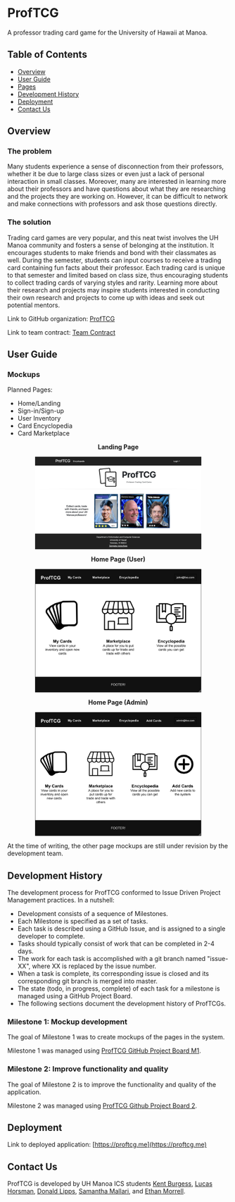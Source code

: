 # ProfTCG
A professor trading card game for the University of Hawaii at Manoa.

## Table of Contents
- [Overview](#overview)
- [User Guide](#user-guide)
- [Pages](#mockups)
- [Development History](#development-history)
- [Deployment](#deployment)
- [Contact Us](#contact-us)

## Overview
### The problem
Many students experience a sense of disconnection from their professors, whether it be due to large class sizes or even just a lack of personal interaction in small classes. Moreover, many are interested in learning more about their professors and have questions about what they are researching and the projects they are working on. However, it can be difficult to network and make connections with professors and ask those questions directly.

### The solution
Trading card games are very popular, and this neat twist involves the UH Manoa community and fosters a sense of belonging at the institution. It encourages students to make friends and bond with their classmates as well. During the semester, students can input courses to receive a trading card containing fun facts about their professor. Each trading card is unique to that semester and limited based on class size, thus encouraging students to collect trading cards of varying styles and rarity. Learning more about their research and projects may inspire students interested in conducting their own research and projects to come up with ideas and seek out potential mentors.

Link to GitHub organization: [ProfTCG](https://github.com/proftcg)

Link to team contract: [Team Contract](https://docs.google.com/document/d/13R-WpDwe0qNQMwgf0Ye_BV3I-foe-L_i/edit?usp=sharing&ouid=105648329603709146662&rtpof=true&sd=true)

## User Guide
### Mockups
Planned Pages:
- Home/Landing
- Sign-in/Sign-up
- User Inventory
- Card Encyclopedia
- Card Marketplace

<p style="font-weight: bold; text-align: center">Landing Page</p>

<img src="img/layouts/landing-page.png" style="display: block; margin-left: auto; margin-right: auto; width: 75%;">

<p style="font-weight: bold; text-align: center">Home Page (User)</p>
<img src="img/layouts/home-page-user.png" style="display: block; margin-left: auto; margin-right: auto; width: 75%;">

<p style="font-weight: bold; text-align: center">Home Page (Admin)</p>
<img src="img/layouts/home-page-admin.png" style="display: block; margin-left: auto; margin-right: auto; width: 75%;">

At the time of writing, the other page mockups are still under revision by the development team.

## Development History
The development process for ProfTCG conformed to Issue Driven Project Management practices. In a nutshell:

- Development consists of a sequence of Milestones.
- Each Milestone is specified as a set of tasks.
- Each task is described using a GitHub Issue, and is assigned to a single developer to complete.
- Tasks should typically consist of work that can be completed in 2-4 days.
- The work for each task is accomplished with a git branch named "issue-XX", where XX is replaced by the issue number.
- When a task is complete, its corresponding issue is closed and its corresponding git branch is merged into master.
- The state (todo, in progress, complete) of each task for a milestone is managed using a GitHub Project Board.
- The following sections document the development history of ProfTCGs.

### Milestone 1: Mockup development
The goal of Milestone 1 was to create mockups of the pages in the system.

Milestone 1 was managed using [ProfTCG GitHub Project Board M1](https://github.com/orgs/ProfTCG/projects/3).

### Milestone 2: Improve functionality and quality
The goal of Milestone 2 is to improve the functionality and quality of the application.

Milestone 2 was managed using [ProfTCG Github Project Board 2](https://github.com/orgs/ProfTCG/projects/4).

## Deployment
Link to deployed application: [https://proftcg.me](https://proftcg.me)

## Contact Us
ProfTCG is developed by UH Manoa ICS students [Kent Burgess](https://github.com/KentHB), [Lucas Horsman](https://github.com/lucashorsman), [Donald Lipps](https://github.com/lippsd), [Samantha Mallari](https://github.com/samallari), and [Ethan Morrell](https://github.com/EthanMorrell). 
